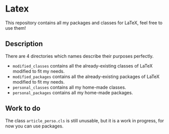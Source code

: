 # Latex
This repository contains all my packages and classes for LaTeX, feel free to use them!

## Description

There are 4 directories which names describe their purposes perfectly.
- `modified_classes` contains all the already-existing classes of LaTeX modified to fit my needs.
- `modified_packages` contains all the already-existing packages of LaTeX modified to fit my needs.
- `personal_classes` contains all my home-made classes.
- `personal_packages` contains all my home-made packages.

## Work to do
The class `article_perso.cls` is still unusable, but it is a work in progress, for now you can use packages.